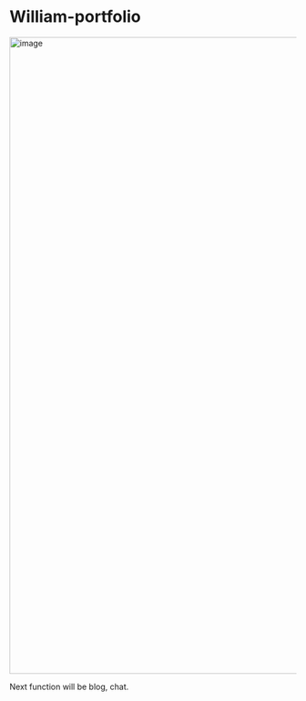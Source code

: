 # William-portfolio
<img width="1119" alt="image" src="https://user-images.githubusercontent.com/67695658/214805156-0b34c9a9-2a32-4b6e-8361-4f7601cdb8eb.png">

Next function will be blog, chat.
